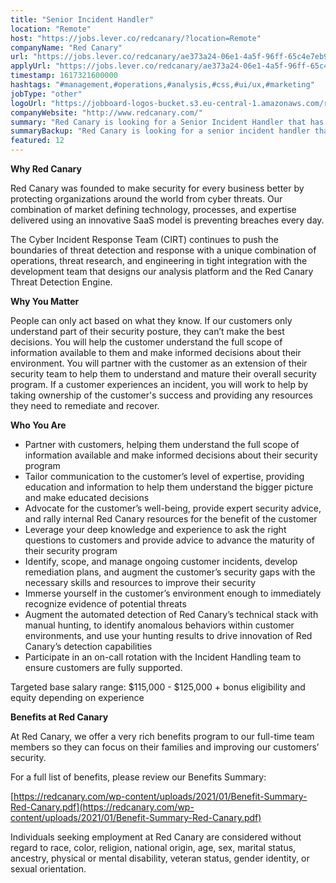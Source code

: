 ```yaml
---
title: "Senior Incident Handler"
location: "Remote"
host: "https://jobs.lever.co/redcanary/?location=Remote"
companyName: "Red Canary"
url: "https://jobs.lever.co/redcanary/ae373a24-06e1-4a5f-96ff-65c4e7eb9e8b"
applyUrl: "https://jobs.lever.co/redcanary/ae373a24-06e1-4a5f-96ff-65c4e7eb9e8b/apply"
timestamp: 1617321600000
hashtags: "#management,#operations,#analysis,#css,#ui/ux,#marketing"
jobType: "other"
logoUrl: "https://jobboard-logos-bucket.s3.eu-central-1.amazonaws.com/red-canary"
companyWebsite: "http://www.redcanary.com/"
summary: "Red Canary is looking for a Senior Incident Handler that has experience in: #management, #operations, #analysis."
summaryBackup: "Red Canary is looking for a senior incident handler that has experience in: #css, #ui/ux, #management."
featured: 12
---
```


**Why Red Canary**

Red Canary was founded to make security for every business better by protecting organizations around the world from cyber threats. Our combination of market defining technology, processes, and expertise delivered using an innovative SaaS model is preventing breaches every day.

The Cyber Incident Response Team (CIRT) continues to push the boundaries of threat detection and response with a unique combination of operations, threat research, and engineering in tight integration with the development team that designs our analysis platform and the Red Canary Threat Detection Engine.

**Why You Matter**

People can only act based on what they know. If our customers only understand part of their security posture, they can’t make the best decisions. You will help the customer understand the full scope of information available to them and make informed decisions about their environment. You will partner with the customer as an extension of their security team to help them to understand and mature their overall security program. If a customer experiences an incident, you will work to help by taking ownership of the customer's success and providing any resources they need to remediate and recover.

**Who You Are**

*   Partner with customers, helping them understand the full scope of information available and make informed decisions about their security program
*   Tailor communication to the customer’s level of expertise, providing education and information to help them understand the bigger picture and make educated decisions
*   Advocate for the customer’s well-being, provide expert security advice, and rally internal Red Canary resources for the benefit of the customer
*   Leverage your deep knowledge and experience to ask the right questions to customers and provide advice to advance the maturity of their security program
*   Identify, scope, and manage ongoing customer incidents, develop remediation plans, and augment the customer’s security gaps with the necessary skills and resources to improve their security
*   Immerse yourself in the customer’s environment enough to immediately recognize evidence of potential threats 
*   Augment the automated detection of Red Canary’s technical stack with manual hunting, to identify anomalous behaviors within customer environments, and use your hunting results to drive innovation of Red Canary’s detection capabilities
*   Participate in an on-call rotation with the Incident Handling team to ensure customers are fully supported.

Targeted base salary range: $115,000 - $125,000 + bonus eligibility and equity depending on experience

**Benefits at Red Canary**

At Red Canary, we offer a very rich benefits program to our full-time team members so they can focus on their families and improving our customers’ security. 

For a full list of benefits, please review our Benefits Summary:

[https://redcanary.com/wp-content/uploads/2021/01/Benefit-Summary-Red-Canary.pdf](https://redcanary.com/wp-content/uploads/2021/01/Benefit-Summary-Red-Canary.pdf)

Individuals seeking employment at Red Canary are considered without regard to race, color, religion, national origin, age, sex, marital status, ancestry, physical or mental disability, veteran status, gender identity, or sexual orientation.
